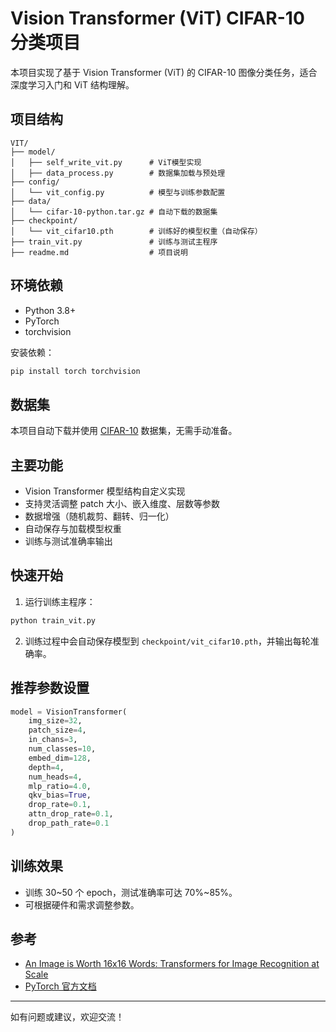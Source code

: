 # Vision Transformer (ViT) CIFAR-10 分类项目

本项目实现了基于 Vision Transformer (ViT) 的 CIFAR-10 图像分类任务，适合深度学习入门和 ViT 结构理解。

## 项目结构

```
VIT/
├── model/
│   ├── self_write_vit.py      # ViT模型实现
│   ├── data_process.py        # 数据集加载与预处理
├── config/
│   └── vit_config.py          # 模型与训练参数配置
├── data/
│   └── cifar-10-python.tar.gz # 自动下载的数据集
├── checkpoint/
│   └── vit_cifar10.pth        # 训练好的模型权重（自动保存）
├── train_vit.py               # 训练与测试主程序
├── readme.md                  # 项目说明
```

## 环境依赖

- Python 3.8+
- PyTorch
- torchvision

安装依赖：
```bash
pip install torch torchvision
```

## 数据集

本项目自动下载并使用 [CIFAR-10](https://www.cs.toronto.edu/~kriz/cifar.html) 数据集，无需手动准备。

## 主要功能

- Vision Transformer 模型结构自定义实现
- 支持灵活调整 patch 大小、嵌入维度、层数等参数
- 数据增强（随机裁剪、翻转、归一化）
- 自动保存与加载模型权重
- 训练与测试准确率输出

## 快速开始

1. 运行训练主程序：

```bash
python train_vit.py
```

2. 训练过程中会自动保存模型到 `checkpoint/vit_cifar10.pth`，并输出每轮准确率。

## 推荐参数设置

```python
model = VisionTransformer(
    img_size=32,
    patch_size=4,
    in_chans=3,
    num_classes=10,
    embed_dim=128,
    depth=4,
    num_heads=4,
    mlp_ratio=4.0,
    qkv_bias=True,
    drop_rate=0.1,
    attn_drop_rate=0.1,
    drop_path_rate=0.1
)
```

## 训练效果

- 训练 30~50 个 epoch，测试准确率可达 70%~85%。
- 可根据硬件和需求调整参数。

## 参考

- [An Image is Worth 16x16 Words: Transformers for Image Recognition at Scale](https://arxiv.org/abs/2010.11929)
- [PyTorch 官方文档](https://pytorch.org/)

---

如有问题或建议，欢迎交流！
